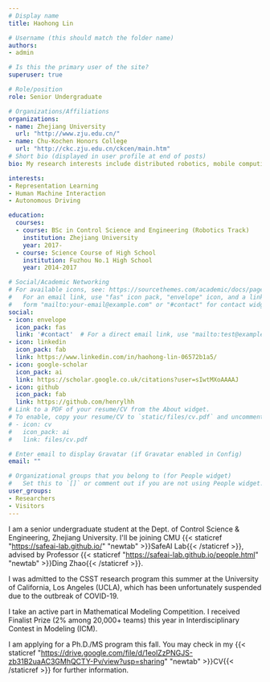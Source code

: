 ```yaml
---
# Display name
title: Haohong Lin

# Username (this should match the folder name)
authors:
- admin

# Is this the primary user of the site?
superuser: true

# Role/position
role: Senior Undergraduate

# Organizations/Affiliations
organizations:
- name: Zhejiang University
  url: "http://www.zju.edu.cn/"
- name: Chu-Kochen Honors College
  url: "http://ckc.zju.edu.cn/ckcen/main.htm"
# Short bio (displayed in user profile at end of posts)
bio: My research interests include distributed robotics, mobile computing and programmable matter.

interests:
- Representation Learning
- Human Machine Interaction
- Autonomous Driving

education:
  courses:
  - course: BSc in Control Science and Engineering (Robotics Track)
    institution: Zhejiang University
    year: 2017-
  - course: Science Course of High School
    institution: Fuzhou No.1 High School 
    year: 2014-2017

# Social/Academic Networking
# For available icons, see: https://sourcethemes.com/academic/docs/page-builder/#icons
#   For an email link, use "fas" icon pack, "envelope" icon, and a link in the
#   form "mailto:your-email@example.com" or "#contact" for contact widget.
social:
- icon: envelope
  icon_pack: fas
  link: '#contact'  # For a direct email link, use "mailto:test@example.org".
- icon: linkedin
  icon_pack: fab
  link: https://www.linkedin.com/in/haohong-lin-06572b1a5/
- icon: google-scholar
  icon_pack: ai
  link: https://scholar.google.co.uk/citations?user=sIwtMXoAAAAJ
- icon: github
  icon_pack: fab
  link: https://github.com/henrylhh
# Link to a PDF of your resume/CV from the About widget.
# To enable, copy your resume/CV to `static/files/cv.pdf` and uncomment the lines below.
# - icon: cv
#   icon_pack: ai
#   link: files/cv.pdf

# Enter email to display Gravatar (if Gravatar enabled in Config)
email: ""

# Organizational groups that you belong to (for People widget)
#   Set this to `[]` or comment out if you are not using People widget.
user_groups:
- Researchers
- Visitors
---
```

I am a senior undergraduate student at the Dept. of Control Science & Engineering, Zhejiang University. I'll be joining CMU {{< staticref "https://safeai-lab.github.io/" "newtab" >}}SafeAI Lab{{< /staticref >}}, advised by Professor {{< staticref "https://safeai-lab.github.io/people.html" "newtab" >}}Ding Zhao{{< /staticref >}}.

I was admitted to the CSST research program this summer at the University of California, Los Angeles (UCLA), which has been unfortunately suspended due to the outbreak of COVID-19.

I take an active part in Mathematical Modeling Competition. I received Finalist Prize (2% among 20,000+ teams) this year in Interdisciplinary Contest in Modeling (ICM).

I am applying for a Ph.D./MS program this fall. You may check in my {{< staticref "https://drive.google.com/file/d/1eolZzPNGJS-zb31B2uaAC3GMhQCTY-Pv/view?usp=sharing" "newtab" >}}CV{{< /staticref >}} for further information.